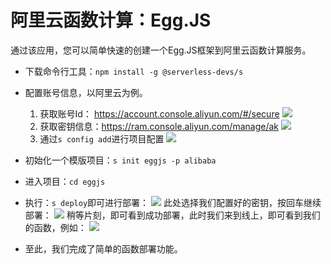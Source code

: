 # 阿里云函数计算：Egg.JS

通过该应用，您可以简单快速的创建一个Egg.JS框架到阿里云函数计算服务。

- 下载命令行工具：`npm install -g @serverless-devs/s`

- 配置账号信息，以阿里云为例。
    1. 获取账号Id： https://account.console.aliyun.com/#/secure
        ![](https://images.serverlessfans.com/s-tool/zh/start-1.jpg)
    2. 获取密钥信息：https://ram.console.aliyun.com/manage/ak
        ![](https://images.serverlessfans.com/s-tool/zh/start-2.jpg)
    3. 通过`s config add`进行项目配置
        ![](https://images.serverlessfans.com/s-tool/zh/start-3.jpg)

- 初始化一个模版项目：`s init eggjs -p alibaba`
- 进入项目：`cd eggjs`

- 执行：`s deploy`即可进行部署：
    ![](https://images.serverlessfans.com/s-tool/zh/start-6.jpg)
    此处选择我们配置好的密钥，按回车继续部署：
    ![](https://images.serverlessfans.com/s-tool/zh/start-5.jpg)
    稍等片刻，即可看到成功部署，此时我们来到线上，即可看到我们的函数，例如：
    ![](https://images.serverlessfans.com/s-tool/zh/start-7.jpg)
    
- 至此，我们完成了简单的函数部署功能。